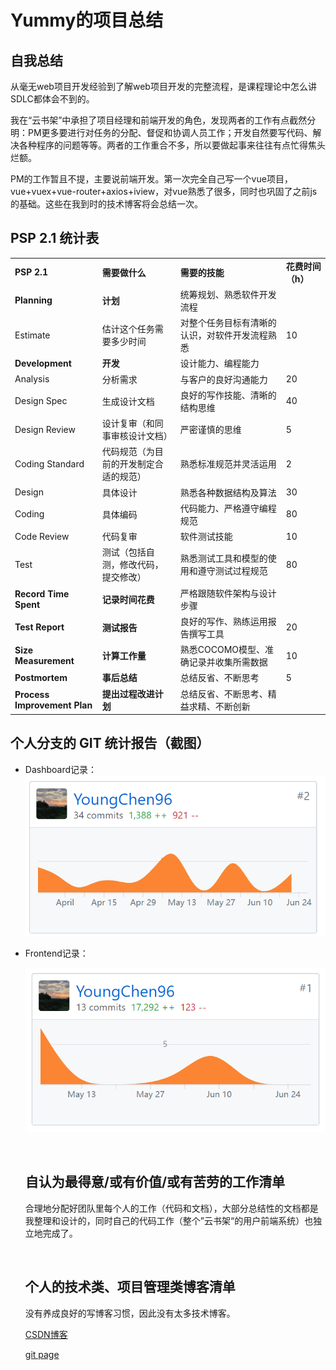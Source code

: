 # Yummy的项目总结

## 自我总结

从毫无web项目开发经验到了解web项目开发的完整流程，是课程理论中怎么讲SDLC都体会不到的。

我在“云书架”中承担了项目经理和前端开发的角色，发现两者的工作有点截然分明：PM更多要进行对任务的分配、督促和协调人员工作；开发自然要写代码、解决各种程序的问题等等。两者的工作重合不多，所以要做起事来往往有点忙得焦头烂额。

PM的工作暂且不提，主要说前端开发。第一次完全自己写一个vue项目，vue+vuex+vue-router+axios+iview，对vue熟悉了很多，同时也巩固了之前js的基础。这些在我到时的技术博客将会总结一次。

## PSP 2.1 统计表

|                              |                     |                         |             |
| ---------------------------- | ------------------- | ----------------------- | ----------- |
| **PSP 2.1**                  | **需要做什么**           | **需要的技能**               | **花费时间（h）** |
| **Planning**                 | **计划**              | 统筹规划、熟悉软件开发流程           |             |
| Estimate                     | 估计这个任务需要多少时间        | 对整个任务目标有清晰的认识，对软件开发流程熟悉 | 10          |
| **Development**              | **开发**              | 设计能力、编程能力               |             |
| Analysis                     | 分析需求                | 与客户的良好沟通能力              | 20          |
| Design Spec                  | 生成设计文档              | 良好的写作技能、清晰的结构思维         | 40          |
| Design Review                | 设计复审（和同事审核设计文档）     | 严密谨慎的思维                 | 5           |
| Coding Standard              | 代码规范（为目前的开发制定合适的规范） | 熟悉标准规范并灵活运用             | 2           |
| Design                       | 具体设计                | 熟悉各种数据结构及算法             | 30          |
| Coding                       | 具体编码                | 代码能力、严格遵守编程规范           | 80          |
| Code Review                  | 代码复审                | 软件测试技能                  | 10          |
| Test                         | 测试（包括自测，修改代码，提交修改）  | 熟悉测试工具和模型的使用和遵守测试过程规范   | 80          |
| **Record Time Spent**        | **记录时间花费**          | 严格跟随软件架构与设计步骤           |             |
| **Test Report**              | **测试报告**            | 良好的写作、熟练运用报告撰写工具        | 20          |
| **Size Measurement**         | **计算工作量**           | 熟悉COCOMO模型、准确记录并收集所需数据  | 10          |
| **Postmortem**               | **事后总结**            | 总结反省、不断思考               | 5           |
| **Process Improvement Plan** | **提出过程改进计划**        | 总结反省、不断思考、精益求精、不断创新     |             |

## 个人分支的 GIT 统计报告（截图）

- Dashboard记录：
  ![](./asset/cym_dashboard.PNG)
- Frontend记录：

  ![](./asset/cym_commit.PNG)

  ​

  ## 自认为最得意/或有价值/或有苦劳的工作清单

  合理地分配好团队里每个人的工作（代码和文档），大部分总结性的文档都是我整理和设计的，同时自己的代码工作（整个”云书架“的用户前端系统）也独立地完成了。

  ​

  ## 个人的技术类、项目管理类博客清单

  没有养成良好的写博客习惯，因此没有太多技术博客。

  [CSDN博客](https://blog.csdn.net/Young_Chen_)

  [git page](https://youngchen96.github.io/)

  ​
